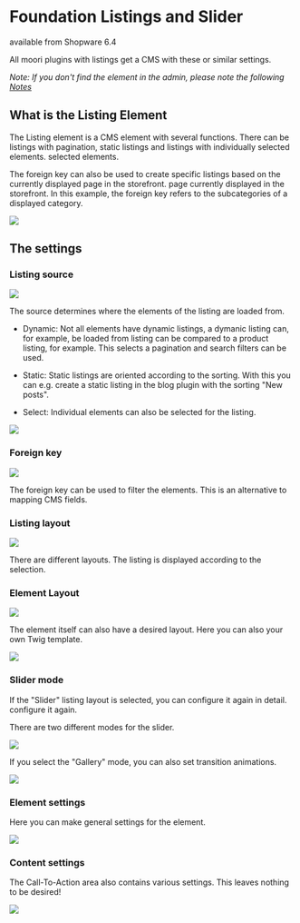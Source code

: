 # Foundation Listings and Slider

available from Shopware 6.4

All moori plugins with listings get a CMS with these or similar settings.

_Note: If you don't find the element in the admin,
please note the following [Notes](../faq.md)_

## What is the Listing Element

The Listing element is a CMS element with several functions.
There can be listings with pagination, static listings and listings with individually selected elements.
selected elements.

The foreign key can also be used to create specific listings based on the currently displayed page in the storefront.
page currently displayed in the storefront. In this example, the foreign key refers to
the subcategories of a displayed category.

![](images/listing-01.jpg)

## The settings

### Listing source

![](images/listing-02.jpg)

The source determines where the elements of the listing are loaded from.

- Dynamic: Not all elements have dynamic listings, a dymanic listing can, for example, be loaded from
  listing can be compared to a product listing, for example. This selects a pagination
  and search filters can be used.

- Static: Static listings are oriented according to the sorting. With this you can e.g.
  create a static listing in the blog plugin with the sorting "New posts".

- Select: Individual elements can also be selected for the listing.

![](images/listing-03.jpg)

### Foreign key

![](images/listing-04.jpg)

The foreign key can be used to filter the elements. This is an alternative
to mapping CMS fields.

### Listing layout

![](images/listing-05.jpg)

There are different layouts. The listing is displayed according to the selection.

### Element Layout

![](images/listing-06.jpg)

The element itself can also have a desired layout. Here you can also
your own Twig template.

![](images/listing-07.jpg)

### Slider mode

If the "Slider" listing layout is selected, you can configure it again in detail.
configure it again.

There are two different modes for the slider.

![](images/listing-08.jpg)

If you select the "Gallery" mode, you can also set transition animations.

![](images/listing-09.jpg)

### Element settings

Here you can make general settings for the element.

![](images/listing-10.jpg)

### Content settings

The Call-To-Action area also contains various settings. This leaves nothing to be desired!

![](images/listing-11.jpg)
